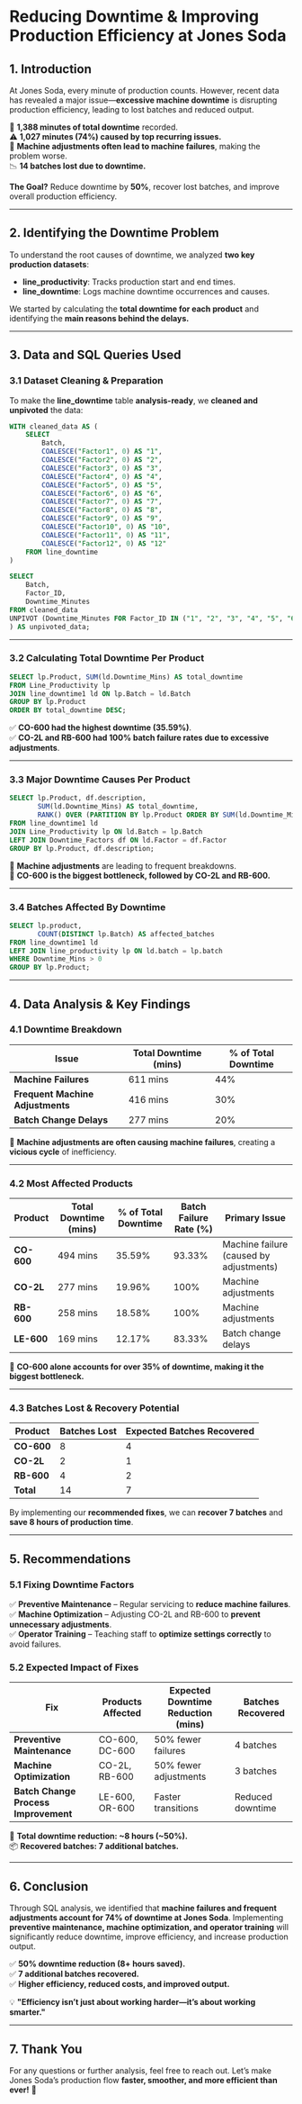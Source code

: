 # Reducing Downtime & Improving Production Efficiency at Jones Soda  

## 1. Introduction  

At Jones Soda, every minute of production counts. However, recent data has revealed a major issue—**excessive machine downtime** is disrupting production efficiency, leading to lost batches and reduced output.  

🔴 **1,388 minutes of total downtime** recorded.  
⚠️ **1,027 minutes (74%) caused by top recurring issues.**  
🔧 **Machine adjustments often lead to machine failures**, making the problem worse.  
📉 **14 batches lost due to downtime.**  

**The Goal?** Reduce downtime by **50%**, recover lost batches, and improve overall production efficiency.  

---

## 2. Identifying the Downtime Problem  

To understand the root causes of downtime, we analyzed **two key production datasets**:  

- **line_productivity**: Tracks production start and end times.  
- **line_downtime**: Logs machine downtime occurrences and causes.  

We started by calculating the **total downtime for each product** and identifying the **main reasons behind the delays.**  

---

## 3. Data and SQL Queries Used  

### **3.1 Dataset Cleaning & Preparation**  

To make the **line_downtime** table **analysis-ready**, we **cleaned and unpivoted** the data:  

```sql
WITH cleaned_data AS (
    SELECT 
        Batch,
        COALESCE("Factor1", 0) AS "1",
        COALESCE("Factor2", 0) AS "2",
        COALESCE("Factor3", 0) AS "3",
        COALESCE("Factor4", 0) AS "4",
        COALESCE("Factor5", 0) AS "5",
        COALESCE("Factor6", 0) AS "6",
        COALESCE("Factor7", 0) AS "7",
        COALESCE("Factor8", 0) AS "8",
        COALESCE("Factor9", 0) AS "9",
        COALESCE("Factor10", 0) AS "10",
        COALESCE("Factor11", 0) AS "11",
        COALESCE("Factor12", 0) AS "12"
    FROM line_downtime
)

SELECT 
    Batch,
    Factor_ID,
    Downtime_Minutes
FROM cleaned_data
UNPIVOT (Downtime_Minutes FOR Factor_ID IN ("1", "2", "3", "4", "5", "6", "7", "8", "9", "10", "11", "12")
) AS unpivoted_data;
```

---

### **3.2 Calculating Total Downtime Per Product**  

```sql
SELECT lp.Product, SUM(ld.Downtime_Mins) AS total_downtime
FROM Line_Productivity lp
JOIN line_downtime1 ld ON lp.Batch = ld.Batch
GROUP BY lp.Product
ORDER BY total_downtime DESC;
```

✅ **CO-600 had the highest downtime (35.59%)**.  
✅ **CO-2L and RB-600 had 100% batch failure rates due to excessive adjustments**.  

---

### **3.3 Major Downtime Causes Per Product**  

```sql
SELECT lp.Product, df.description, 
       SUM(ld.Downtime_Mins) AS total_downtime,
       RANK() OVER (PARTITION BY lp.Product ORDER BY SUM(ld.Downtime_Mins) DESC) AS downtime_cause
FROM line_downtime1 ld
JOIN Line_Productivity lp ON ld.Batch = lp.Batch
LEFT JOIN Downtime_Factors df ON ld.Factor = df.Factor
GROUP BY lp.Product, df.description;
```

🔹 **Machine adjustments** are leading to frequent breakdowns.  
🔹 **CO-600 is the biggest bottleneck, followed by CO-2L and RB-600.**  

---

### **3.4 Batches Affected By Downtime**  

```sql
SELECT lp.product, 
       COUNT(DISTINCT lp.Batch) AS affected_batches 
FROM line_downtime1 ld
LEFT JOIN line_productivity lp ON ld.batch = lp.batch
WHERE Downtime_Mins > 0
GROUP BY lp.Product;
```

---

## 4. Data Analysis & Key Findings  

### **4.1 Downtime Breakdown**  

| **Issue** | **Total Downtime (mins)** | **% of Total Downtime** |
|------------|--------------------|------------------------|
| **Machine Failures** | 611 mins | 44% |
| **Frequent Machine Adjustments** | 416 mins | 30% |
| **Batch Change Delays** | 277 mins | 20% |

🚨 **Machine adjustments are often causing machine failures**, creating a **vicious cycle** of inefficiency.  

---

### **4.2 Most Affected Products**  

| **Product** | **Total Downtime (mins)** | **% of Total Downtime** | **Batch Failure Rate (%)** | **Primary Issue** |
|------------|------------------------|------------------------|--------------------------|-----------------|
| **CO-600** | 494 mins | 35.59% | 93.33% | Machine failure (caused by adjustments) |
| **CO-2L** | 277 mins | 19.96% | 100% | Machine adjustments |
| **RB-600** | 258 mins | 18.58% | 100% | Machine adjustments |
| **LE-600** | 169 mins | 12.17% | 83.33% | Batch change delays |

📌 **CO-600 alone accounts for over 35% of downtime, making it the biggest bottleneck.**  

---

### **4.3 Batches Lost & Recovery Potential**  

| **Product** | **Batches Lost** | **Expected Batches Recovered** |
|------------|---------------|-----------------------|
| **CO-600** | 8 | 4 |
| **CO-2L** | 2 | 1 |
| **RB-600** | 4 | 2 |
| **Total** | 14 | 7 |

By implementing our **recommended fixes**, we can **recover 7 batches** and **save 8 hours of production time**.  

---

## 5. Recommendations  

### **5.1 Fixing Downtime Factors**  

✅ **Preventive Maintenance** – Regular servicing to **reduce machine failures**.  
✅ **Machine Optimization** – Adjusting CO-2L and RB-600 to **prevent unnecessary adjustments**.  
✅ **Operator Training** – Teaching staff to **optimize settings correctly** to avoid failures.  

### **5.2 Expected Impact of Fixes**  

| **Fix** | **Products Affected** | **Expected Downtime Reduction (mins)** | **Batches Recovered** |
|--------|-----------------|------------------------|------------------|
| **Preventive Maintenance** | CO-600, DC-600 | 50% fewer failures | 4 batches |
| **Machine Optimization** | CO-2L, RB-600 | 50% fewer adjustments | 3 batches |
| **Batch Change Process Improvement** | LE-600, OR-600 | Faster transitions | Reduced downtime |

🚀 **Total downtime reduction: ~8 hours (~50%).**  
📦 **Recovered batches: 7 additional batches.**  

---

## 6. Conclusion  

Through SQL analysis, we identified that **machine failures and frequent adjustments account for 74% of downtime at Jones Soda**. Implementing **preventive maintenance, machine optimization, and operator training** will significantly reduce downtime, improve efficiency, and increase production output.  

✅ **50% downtime reduction (8+ hours saved).**  
✅ **7 additional batches recovered.**  
✅ **Higher efficiency, reduced costs, and improved output.**  

💡 **"Efficiency isn’t just about working harder—it’s about working smarter."**  

---

## 7. Thank You  

For any questions or further analysis, feel free to reach out. Let’s make Jones Soda’s production flow **faster, smoother, and more efficient than ever!** 🚀  
